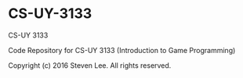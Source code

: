 # CS-UY-3133
CS-UY 3133

Code Repository for CS-UY 3133 (Introduction to Game Programming)

Copyright (c) 2016 Steven Lee. All rights reserved.
